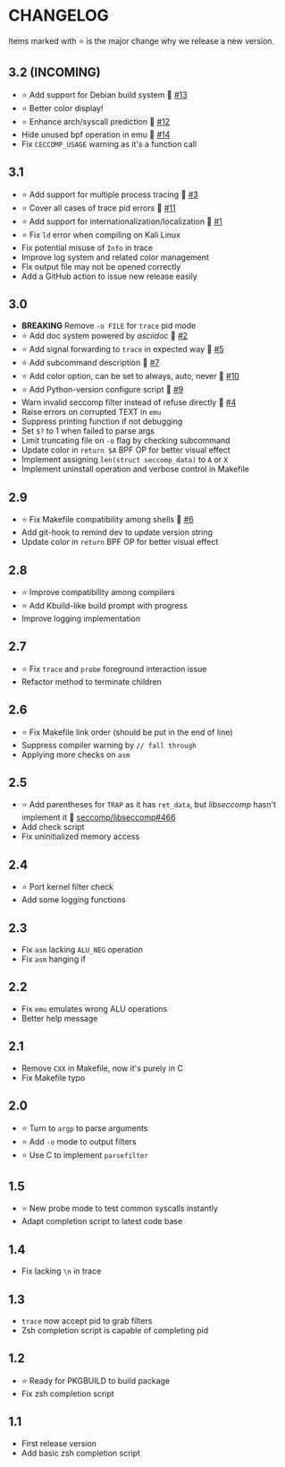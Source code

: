 # CHANGELOG
Items marked with :star: is the major change why we release a new version.

<!-- When referencing issues and PRs, add #num at the end of line for issues -->
<!-- and !num at the end of line for PRs. If the issue or PR is external, -->
<!-- write user/repo#num or user/repo!num to reference. Then run scripts/complete-url.py -->
<!-- to format raw ref to URL. -->

## 3.2 (INCOMING)
* :star: Add support for Debian build system :link: [#13]
* :star: Better color display!
* :star: Enhance arch/syscall prediction :link: [#12]
* Hide unused bpf operation in emu :link: [#14]
* Fix `CECCOMP_USAGE` warning as it's a function call

[#13]: https://github.com/dbgbgtf1/Ceccomp/issues/13
[#12]: https://github.com/dbgbgtf1/Ceccomp/issues/12
[#14]: https://github.com/dbgbgtf1/Ceccomp/issues/14
## 3.1
* :star: Add support for multiple process tracing :link: [#3]
* :star: Cover all cases of trace pid errors :link: [#11]
* :star: Add support for internationalization/localization :link: [#1]
* :star: Fix `ld` error when compiling on Kali Linux
* Fix potential misuse of `Info` in trace
* Improve log system and related color management
* Fix output file may not be opened correctly
* Add a GitHub action to issue new release easily

[#3]: https://github.com/dbgbgtf1/Ceccomp/issues/3
[#11]: https://github.com/dbgbgtf1/Ceccomp/issues/11
[#1]: https://github.com/dbgbgtf1/Ceccomp/issues/1
## 3.0
* **BREAKING** Remove `-o FILE` for `trace` pid mode
* :star: Add doc system powered by *asciidoc* :link: [#2]
* :star: Add signal forwarding to `trace` in expected way :link: [#5]
* :star: Add subcommand description :link: [#7]
* :star: Add color option, can be set to always, auto, never :link: [#10]
* :star: Add Python-version configure script :link: [#9]
* Warn invalid seccomp filter instead of refuse directly :link: [#4]
* Raise errors on corrupted TEXT in `emu`
* Suppress printing function if not debugging
* Set `$?` to 1 when failed to parse args
* Limit truncating file on `-o` flag by checking subcommand
* Update color in `return $A` BPF OP for better visual effect
* Implement assigning `len(struct seccomp_data)` to `A` or `X`
* Implement uninstall operation and verbose control in Makefile

[#2]: https://github.com/dbgbgtf1/Ceccomp/issues/2
[#5]: https://github.com/dbgbgtf1/Ceccomp/issues/5
[#7]: https://github.com/dbgbgtf1/Ceccomp/issues/7
[#10]: https://github.com/dbgbgtf1/Ceccomp/issues/10
[#4]: https://github.com/dbgbgtf1/Ceccomp/issues/4
[#9]: https://github.com/dbgbgtf1/Ceccomp/issues/9
## 2.9
* :star: Fix Makefile compatibility among shells :link: [#6]
* Add git-hook to remind dev to update version string
* Update color in `return` BPF OP for better visual effect

[#6]: https://github.com/dbgbgtf1/Ceccomp/issues/6
## 2.8
* :star: Improve compatibility among compilers
* :star: Add Kbuild-like build prompt with progress
* Improve logging implementation
## 2.7
* :star: Fix `trace` and `probe` foreground interaction issue
* Refactor method to terminate children
## 2.6
* :star: Fix Makefile link order (should be put in the end of line)
* Suppress compiler warning by `// fall through`
* Applying more checks on `asm`
## 2.5
* :star: Add parentheses for `TRAP` as it has `ret_data`, but *libseccomp* hasn't implement it :link: [seccomp/libseccomp#466]
* Add check script
* Fix uninitialized memory access

[seccomp/libseccomp#466]: https://github.com/seccomp/libseccomp/issues/466
## 2.4
* :star: Port kernel filter check
* Add some logging functions
## 2.3
* Fix `asm` lacking `ALU_NEG` operation
* Fix `asm` hanging if
## 2.2
* Fix `emu` emulates wrong ALU operations
* Better help message
## 2.1
* Remove `CXX` in Makefile, now it's purely in C
* Fix Makefile typo
## 2.0
* :star: Turn to `argp` to parse arguments
* :star: Add `-o` mode to output filters
* :star: Use C to implement `parsefilter`
## 1.5
* :star: New probe mode to test common syscalls instantly
* Adapt completion script to latest code base
## 1.4
* Fix lacking `\n` in trace
## 1.3
* `trace` now accept pid to grab filters
* Zsh completion script is capable of completing pid
## 1.2
* :star: Ready for PKGBUILD to build package
* Fix zsh completion script
## 1.1
* First release version
* Add basic zsh completion script
